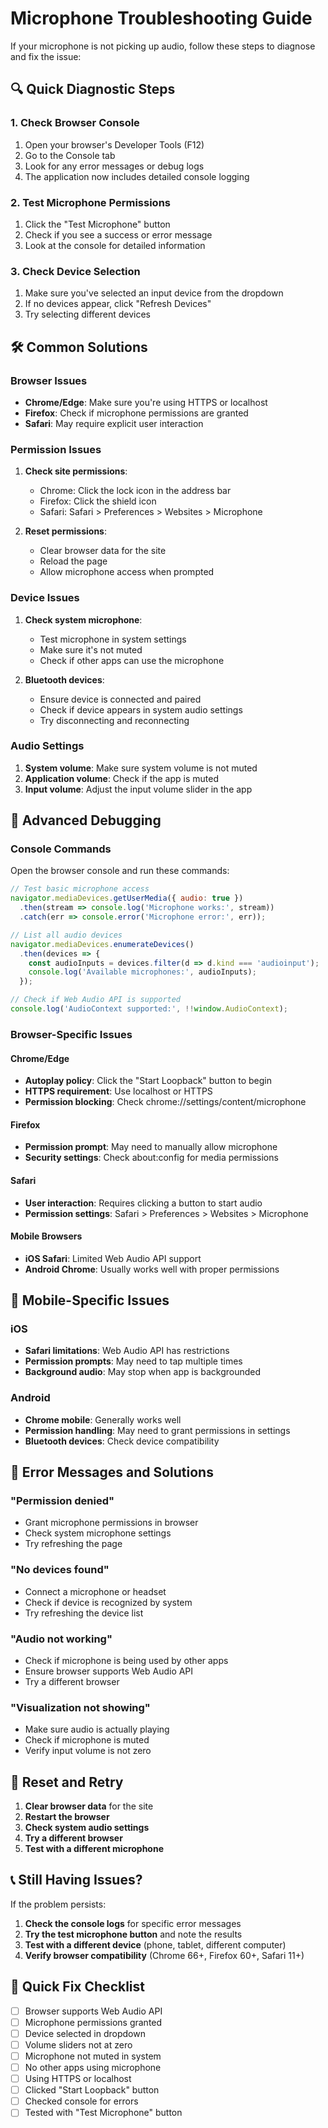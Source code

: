 # Microphone Troubleshooting Guide

If your microphone is not picking up audio, follow these steps to diagnose and fix the issue:

## 🔍 Quick Diagnostic Steps

### 1. Check Browser Console
1. Open your browser's Developer Tools (F12)
2. Go to the Console tab
3. Look for any error messages or debug logs
4. The application now includes detailed console logging

### 2. Test Microphone Permissions
1. Click the "Test Microphone" button
2. Check if you see a success or error message
3. Look at the console for detailed information

### 3. Check Device Selection
1. Make sure you've selected an input device from the dropdown
2. If no devices appear, click "Refresh Devices"
3. Try selecting different devices

## 🛠️ Common Solutions

### Browser Issues
- **Chrome/Edge**: Make sure you're using HTTPS or localhost
- **Firefox**: Check if microphone permissions are granted
- **Safari**: May require explicit user interaction

### Permission Issues
1. **Check site permissions**:
   - Chrome: Click the lock icon in the address bar
   - Firefox: Click the shield icon
   - Safari: Safari > Preferences > Websites > Microphone

2. **Reset permissions**:
   - Clear browser data for the site
   - Reload the page
   - Allow microphone access when prompted

### Device Issues
1. **Check system microphone**:
   - Test microphone in system settings
   - Make sure it's not muted
   - Check if other apps can use the microphone

2. **Bluetooth devices**:
   - Ensure device is connected and paired
   - Check if device appears in system audio settings
   - Try disconnecting and reconnecting

### Audio Settings
1. **System volume**: Make sure system volume is not muted
2. **Application volume**: Check if the app is muted
3. **Input volume**: Adjust the input volume slider in the app

## 🔧 Advanced Debugging

### Console Commands
Open the browser console and run these commands:

```javascript
// Test basic microphone access
navigator.mediaDevices.getUserMedia({ audio: true })
  .then(stream => console.log('Microphone works:', stream))
  .catch(err => console.error('Microphone error:', err));

// List all audio devices
navigator.mediaDevices.enumerateDevices()
  .then(devices => {
    const audioInputs = devices.filter(d => d.kind === 'audioinput');
    console.log('Available microphones:', audioInputs);
  });

// Check if Web Audio API is supported
console.log('AudioContext supported:', !!window.AudioContext);
```

### Browser-Specific Issues

#### Chrome/Edge
- **Autoplay policy**: Click the "Start Loopback" button to begin
- **HTTPS requirement**: Use localhost or HTTPS
- **Permission blocking**: Check chrome://settings/content/microphone

#### Firefox
- **Permission prompt**: May need to manually allow microphone
- **Security settings**: Check about:config for media permissions

#### Safari
- **User interaction**: Requires clicking a button to start audio
- **Permission settings**: Safari > Preferences > Websites > Microphone

#### Mobile Browsers
- **iOS Safari**: Limited Web Audio API support
- **Android Chrome**: Usually works well with proper permissions

## 📱 Mobile-Specific Issues

### iOS
- **Safari limitations**: Web Audio API has restrictions
- **Permission prompts**: May need to tap multiple times
- **Background audio**: May stop when app is backgrounded

### Android
- **Chrome mobile**: Generally works well
- **Permission handling**: May need to grant permissions in settings
- **Bluetooth devices**: Check device compatibility

## 🚨 Error Messages and Solutions

### "Permission denied"
- Grant microphone permissions in browser
- Check system microphone settings
- Try refreshing the page

### "No devices found"
- Connect a microphone or headset
- Check if device is recognized by system
- Try refreshing the device list

### "Audio not working"
- Check if microphone is being used by other apps
- Ensure browser supports Web Audio API
- Try a different browser

### "Visualization not showing"
- Make sure audio is actually playing
- Check if microphone is muted
- Verify input volume is not zero

## 🔄 Reset and Retry

1. **Clear browser data** for the site
2. **Restart the browser**
3. **Check system audio settings**
4. **Try a different browser**
5. **Test with a different microphone**

## 📞 Still Having Issues?

If the problem persists:

1. **Check the console logs** for specific error messages
2. **Try the test microphone button** and note the results
3. **Test with a different device** (phone, tablet, different computer)
4. **Verify browser compatibility** (Chrome 66+, Firefox 60+, Safari 11+)

## 🎯 Quick Fix Checklist

- [ ] Browser supports Web Audio API
- [ ] Microphone permissions granted
- [ ] Device selected in dropdown
- [ ] Volume sliders not at zero
- [ ] Microphone not muted in system
- [ ] No other apps using microphone
- [ ] Using HTTPS or localhost
- [ ] Clicked "Start Loopback" button
- [ ] Checked console for errors
- [ ] Tested with "Test Microphone" button 
